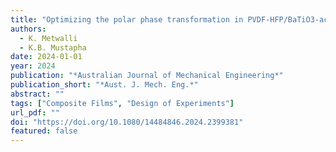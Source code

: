 ```yaml
---
title: "Optimizing the polar phase transformation in PVDF-HFP/BaTiO3-activated carbon composite films with the mixture design of experiments"
authors:
  - K. Metwalli
  - K.B. Mustapha
date: 2024-01-01
year: 2024
publication: "*Australian Journal of Mechanical Engineering*"
publication_short: "*Aust. J. Mech. Eng.*"
abstract: ""
tags: ["Composite Films", "Design of Experiments"]
url_pdf: ""
doi: "https://doi.org/10.1080/14484846.2024.2399381"
featured: false
---
```

